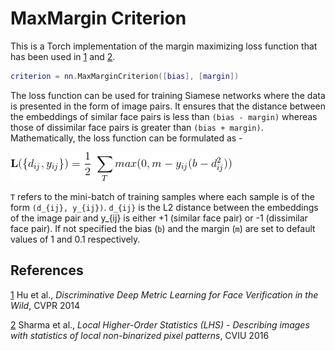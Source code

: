 # MaxMargin Criterion

This is a Torch implementation of the margin maximizing loss function that has been used in [1][1] and [2][2].

```lua
criterion = nn.MaxMarginCriterion([bias], [margin])
```

The loss function can be used for training Siamese networks where the data is presented in the form of image pairs. It ensures that the distance between the embeddings of similar face pairs is less than `(bias - margin)` whereas those of dissimilar face pairs is greater than `(bias + margin)`. Mathematically, the loss function can be formulated as - 

![``` \mathbf{L}(\{ d_{ij}, y_{ij} \}) = \sum_{T} max(0, m - y_{ij}(b - d_{ij}^2))  ```](https://raw.githubusercontent.com/samyak-268/torch-LargeMarginCriterion/master/images/lossFunctionEqn.png)

`T` refers to the mini-batch of training samples where each sample is of the form `(d_{ij}, y_{ij})`. `d_{ij}` is the L2 distance between the embeddings of the image pair and y_{ij} is either +1 (similar face pair) or -1 (dissimilar face pair). If not specified the bias (`b`) and the margin (`m`) are set to default values of 1 and 0.1 respectively.

## References
[1] Hu et al., *Discriminative Deep Metric Learning for Face Verification in the Wild*, CVPR 2014

[2] Sharma et al., *Local Higher-Order Statistics (LHS) - Describing images with statistics of local non-binarized pixel patterns*, CVIU 2016

[1]: http://www.grvsharma.com/hpresources/sharma_lhs_pre.pdf
[2]: http://www.cv-foundation.org/openaccess/content_cvpr_2014/papers/Hu_Discriminative_Deep_Metric_2014_CVPR_paper.pdf
